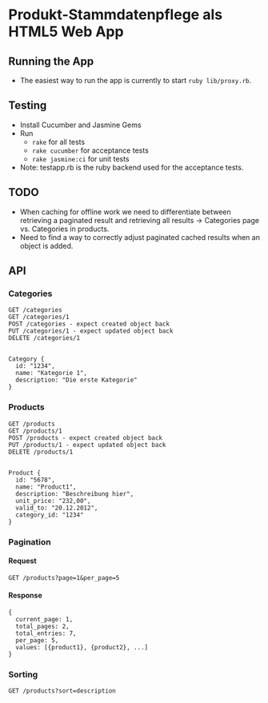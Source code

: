 # Produkt-Stammdatenpflege als HTML5 Web App

## Running the App

  * The easiest way to run the app is currently to start `ruby lib/proxy.rb`.
  
  
## Testing

  * Install Cucumber and Jasmine Gems
  * Run
    * `rake` for all tests
    * `rake cucumber` for acceptance tests
    * `rake jasmine:ci` for unit tests
  * Note: testapp.rb is the ruby backend used for the acceptance tests.


## TODO

  * When caching for offline work we need to differentiate between 
    retrieving a paginated result and retrieving all results -> Categories page vs. Categories in products.
  * Need to find a way to correctly adjust paginated cached results when an object is added.


## API

### Categories

    GET /categories
    GET /categories/1
    POST /categories - expect created object back
    PUT /categories/1 - expect updated object back
    DELETE /categories/1


    Category {
      id: "1234",
      name: "Kategorie 1",
      description: "Die erste Kategorie"
    }    

### Products

    GET /products
    GET /products/1
    POST /products - expect created object back
    PUT /products/1 - expect updated object back
    DELETE /products/1


    Product {
      id: "5678",
      name: "Product1",
      description: "Beschreibung hier",
      unit_price: "232,00",
      valid_to: "20.12.2012",
      category_id: "1234"
    }
    
### Pagination

#### Request
    
    GET /products?page=1&per_page=5
    
#### Response

    {
      current_page: 1,
      total_pages: 2,
      total_entries: 7,
      per_page: 5,
      values: [{product1}, {product2}, ...]
    }
    
### Sorting

    GET /products?sort=description